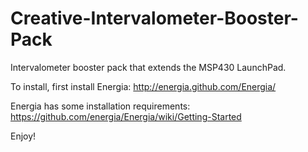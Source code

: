 Creative-Intervalometer-Booster-Pack
====================================

Intervalometer booster pack that extends the MSP430 LaunchPad.

To install, first install Energia: http://energia.github.com/Energia/

Energia has some installation requirements: https://github.com/energia/Energia/wiki/Getting-Started

Enjoy!